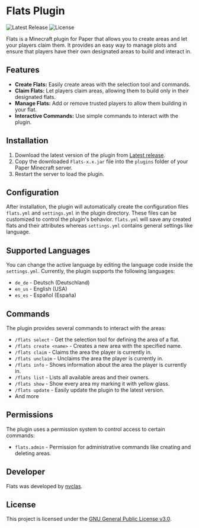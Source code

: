 # Flats Plugin

![Latest Release](https://img.shields.io/github/v/release/nvclas/Flats)
![License](https://img.shields.io/github/license/nvclas/Flats)

Flats is a Minecraft plugin for Paper that allows you to create areas and let your players claim them. It provides an easy way to manage plots and ensure that players have their own designated areas to build and interact in.

## Features

- **Create Flats:** Easily create areas with the selection tool and commands.
- **Claim Flats:** Let players claim areas, allowing them to build only in their designated flats.
- **Manage Flats:** Add or remove trusted players to allow them building in your flat.
- **Interactive Commands:** Use simple commands to interact with the plugin.

## Installation

1. Download the latest version of the plugin from [Latest release](https://github.com/nvclas/Flats/releases/latest).
2. Copy the downloaded `Flats-x.x.jar` file into the `plugins` folder of your Paper Minecraft server.
3. Restart the server to load the plugin.

## Configuration

After installation, the plugin will automatically create the configuration files `flats.yml` and `settings.yml` in the plugin directory. These files can be customized to control the plugin's behavior. `flats.yml` will save any created flats and their attributes whereas `settings.yml` contains general settings like language.

## Supported Languages

You can change the active language by editing the language code inside the `settings.yml`.
Currently, the plugin supports the following languages:

- `de_de` - Deutsch (Deutschland)
- `en_us` - English (USA)
- `es_es` - Español (España)

## Commands

The plugin provides several commands to interact with the areas:

- `/flats select` - Get the selection tool for defining the area of a flat.
- `/flats create <name>` - Creates a new area with the specified name.
- `/flats claim` - Claims the area the player is currently in.
- `/flats unclaim` - Unclaims the area the player is currently in.
- `/flats info` - Shows information about the area the player is currently in.
- `/flats list` - Lists all available areas and their owners.
- `/flats show` - Show every area my marking it with yellow glass. 
- `/flats update` - Easily update the plugin to the latest version.
- And more

## Permissions

The plugin uses a permission system to control access to certain commands:

- `flats.admin` - Permission for administrative commands like creating and deleting areas.

## Developer

Flats was developed by [nvclas](https://github.com/nvclas).

## License

This project is licensed under the [GNU General Public License v3.0](https://github.com/nvclas/Flats/blob/main/LICENSE).
